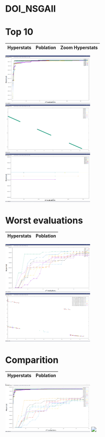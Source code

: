 # DOI_NSGAII
 
 
# Top 10

|Hyperstats|Poblation|Zoom Hyperstats|
|---------|---------|---------|

<img src="https://github.com/qwerteleven/DOI_NSGAII/blob/main/assests/best_hyperstats.PNG" width="270">  <img src="https://github.com/qwerteleven/DOI_NSGAII/blob/main/assests/best_poblation.PNG" width="270">  <img src="https://github.com/qwerteleven/DOI_NSGAII/blob/main/assests/zoom_best_hyperstats.PNG" width="270"> 



# Worst evaluations

 
|Hyperstats|Poblation|
|----------|---------|

<img src="https://github.com/qwerteleven/DOI_NSGAII/blob/main/assests/worst_hyperstats.PNG" width="270">  <img src="https://github.com/qwerteleven/DOI_NSGAII/blob/main/assests/worst_poblation.PNG" width="270"> 
 


# Comparition

|Hyperstats|Poblation|
|----------|---------|

<img src="https://github.com/qwerteleven/DOI_NSGAII/blob/main/assests/comparition_hyperstats.PNG" width="270">  <img src="https://github.com/qwerteleven/DOI_NSGAII/blob/main/assests/comparition_poblation.PNG" width="270"> 
 